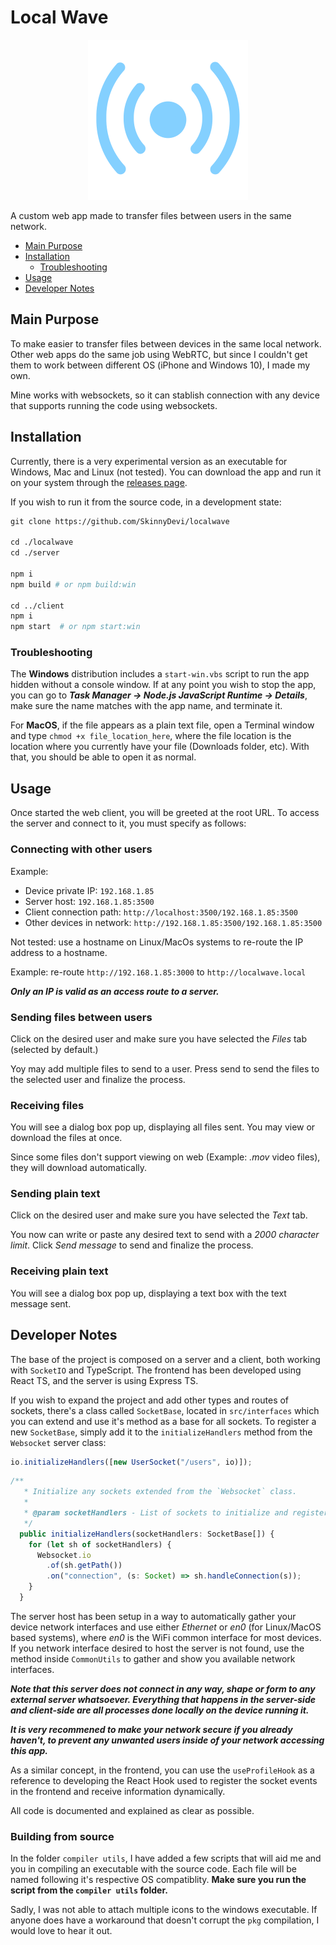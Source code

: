# Local Wave

<div align="center">
	<img src="https://raw.githubusercontent.com/SkinnyDevi/localwave/master/client/public/logo.svg" alt="Localwave Logo" width="256" height="256" />
</div>


A custom web app made to transfer files between users in the same network.

- [Main Purpose](#main-purpose)
- [Installation](#installation)
	- [Troubleshooting](#troubleshooting)
- [Usage](#usage)
- [Developer Notes](#developer-notes)

## Main Purpose
To make easier to transfer files between devices in the same local network. Other web apps do the same job using WebRTC, but since
I couldn't get them to work between different OS (iPhone and Windows 10), I made my own.

Mine works with websockets, so it can stablish connection with any device that supports running the code using websockets.

## Installation
Currently, there is a very experimental version as an executable for Windows, Mac and Linux (not tested). You can download the app and run it on your system through the [releases page](https://github.com/SkinnyDevi/localwave/releases).

If you wish to run it from the source code, in a development state:
```dockerfile
git clone https://github.com/SkinnyDevi/localwave

cd ./localwave
cd ./server

npm i 
npm build # or npm build:win

cd ../client
npm i
npm start  # or npm start:win
```

### Troubleshooting
The **Windows** distribution includes a ```start-win.vbs``` script to run the app hidden without a console window. If at any point you wish to stop the app, you can go to ***Task Manager -> Node.js JavaScript Runtime -> Details***, make sure the name matches with the app name, and terminate it.

For **MacOS**, if the file appears as a plain text file, open a Terminal window and type ```chmod +x file_location_here```, where the file location is the location where you currently have your file (Downloads folder, etc). With that, you should be able to open it as normal.

## Usage
Once started the web client, you will be greeted at the root URL. To access the server and connect to it, you must specify as follows:

### Connecting with other users

Example: 
- Device private IP: ```192.168.1.85```
- Server host: ```192.168.1.85:3500```
- Client connection path: ```http://localhost:3500/192.168.1.85:3500```
- Other devices in network: ```http://192.168.1.85:3500/192.168.1.85:3500```

Not tested: use a hostname on Linux/MacOs systems to re-route the IP address to a hostname.

Example: re-route ```http://192.168.1.85:3000``` to ```http://localwave.local```

***Only an IP is valid as an access route to a server.***

### Sending files between users
Click on the desired user and make sure you have selected the *Files* tab (selected by default.) 

Yoy may add multiple files to send to a user. Press send to send the files to the selected user and finalize the process.

### Receiving files
You will see a dialog box pop up, displaying all files sent. You may view or download the files at once.

Since some files don't support viewing on web (Example: *.mov* video files), they will download automatically.

### Sending plain text
Click on the desired user and make sure you have selected the *Text* tab.

You now can write or paste any desired text to send with a *2000 character limit*. Click *Send message* to send and finalize the process.

### Receiving plain text
You will see a dialog box pop up, displaying a text box with the text message sent.

## Developer Notes
The base of the project is composed on a server and a client, both working with ```SocketIO``` and TypeScript. The frontend has been developed using React TS, and the server is using Express TS.

If you wish to expand the project and add other types and routes of sockets, there's a class called ```SocketBase```, located in ```src/interfaces``` which you can extend and use it's method as a base for all sockets. To register a new ```SocketBase```, simply add it to the ```initializeHandlers``` method from the ```Websocket``` server class:

```ts
io.initializeHandlers([new UserSocket("/users", io)]);
```

```ts
/**
   * Initialize any sockets extended from the `Websocket` class.
   *
   * @param socketHandlers - List of sockets to initialize and register.
   */
  public initializeHandlers(socketHandlers: SocketBase[]) {
    for (let sh of socketHandlers) {
      Websocket.io
        .of(sh.getPath())
        .on("connection", (s: Socket) => sh.handleConnection(s));
    }
  }
```

The server host has been setup in a way to automatically gather your device network interfaces and use either *Ethernet* or *en0* (for Linux/MacOS based systems), where *en0* is the WiFi common interface for most devices. If you network interface desired to host the server is not found, use the method inside ```CommonUtils``` to gather and show you available network interfaces.


***Note that this server does not connect in any way, shape or form to any external server whatsoever. Everything that happens in the server-side and client-side are all processes done locally on the device running it.***

***It is very recommened to make your network secure if you already haven't, to prevent any unwanted users inside of your network accessing this app.***

As a similar concept, in the frontend, you can use the ```useProfileHook``` as a reference to developing the React Hook used to register the socket events in the frontend and receive information dynamically.

All code is documented and explained as clear as possible.

### Building from source
In the folder ```compiler utils```, I have added a few scripts that will aid me and you in compiling an executable with the source code. Each file will be named following it's respective OS compatiblity. **Make sure you run the script from the ```compiler utils``` folder.**

Sadly, I was not able to attach multiple icons to the windows executable. If anyone does have a workaround that doesn't corrupt the ```pkg``` compilation, I would love to hear it out.
